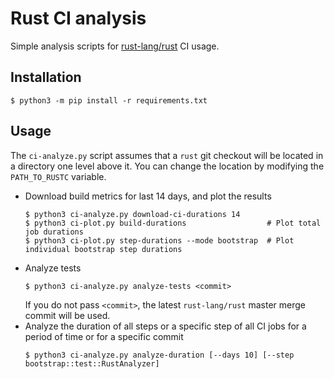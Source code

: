 # Rust CI analysis
Simple analysis scripts for [rust-lang/rust](https://github.com/rust-lang/rust) CI usage.

## Installation
```console
$ python3 -m pip install -r requirements.txt
```

## Usage
The `ci-analyze.py` script assumes that a `rust` git checkout will be located in a directory one level above it.
You can change the location by modifying the `PATH_TO_RUSTC` variable.

- Download build metrics for last 14 days, and plot the results
    ```console
    $ python3 ci-analyze.py download-ci-durations 14
    $ python3 ci-plot.py build-durations                  # Plot total job durations
    $ python3 ci-plot.py step-durations --mode bootstrap  # Plot individual bootstrap step durations
    ```
- Analyze tests
    ```console
    $ python3 ci-analyze.py analyze-tests <commit>
    ```
    If you do not pass `<commit>`, the latest `rust-lang/rust` master merge commit will be used.
- Analyze the duration of all steps or a specific step of all CI jobs for a period of time or for
  a specific commit
    ```console
    $ python3 ci-analyze.py analyze-duration [--days 10] [--step bootstrap::test::RustAnalyzer]
    ```
